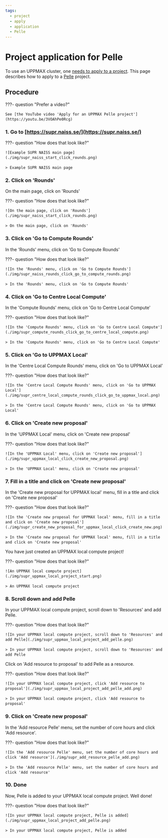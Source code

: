 ```yaml
---
tags:
  - project
  - apply
  - application
  - Pelle
---
```


# Project application for Pelle

To use an UPPMAX cluster, one [needs to apply to a project](project_apply.md).
This page describes how to apply to a [Pelle](../cluster_guides/pelle.md) project.

## Procedure

???- question "Prefer a video?"

    See [the YouTube video 'Apply for an UPPMAX Pelle project'](https://youtu.be/3VOAhPe0Rcg)

### 1. Go to [https://supr.naiss.se/](https://supr.naiss.se/)

???- question "How does that look like?"

    ![Example SUPR NAISS main page](./img/supr_naiss_start_click_rounds.png)

    > Example SUPR NAISS main page

### 2. Click on 'Rounds'

On the main page, click on 'Rounds'

???- question "How does that look like?"

    ![On the main page, click on 'Rounds'](./img/supr_naiss_start_click_rounds.png)

    > On the main page, click on 'Rounds'

### 3. Click on 'Go to Compute Rounds'

In the 'Rounds' menu, click on 'Go to Compute Rounds'

???- question "How does that look like?"

    ![In the 'Rounds' menu, click on 'Go to Compute Rounds'](./img/supr_naiss_rounds_click_go_to_compute_rounds.png)

    > In the 'Rounds' menu, click on 'Go to Compute Rounds'

### 4. Click on 'Go to Centre Local Compute'

In the 'Compute Rounds' menu, click on 'Go to Centre Local Compute'

???- question "How does that look like?"

    ![In the 'Compute Rounds' menu, click on 'Go to Centre Local Compute'](./img/supr_compute_rounds_click_go_to_centre_local_compute.png)

    > In the 'Compute Rounds' menu, click on 'Go to Centre Local Compute'

### 5. Click on 'Go to UPPMAX Local'

In the 'Centre Local Compute Rounds' menu, click on 'Go to UPPMAX Local'

???- question "How does that look like?"

    ![In the 'Centre Local Compute Rounds' menu, click on 'Go to UPPMAX Local'](./img/supr_centre_local_compute_rounds_click_go_to_uppmax_local.png)

    > In the 'Centre Local Compute Rounds' menu, click on 'Go to UPPMAX Local'

### 6. Click on 'Create new proposal'

In the 'UPPMAX Local' menu, click on 'Create new proposal'

???- question "How does that look like?"

    ![In the 'UPPMAX Local' menu, click on 'Create new proposal'](./img/supr_uppmax_local_click_create_new_proposal.png)

    > In the 'UPPMAX Local' menu, click on 'Create new proposal'

### 7. Fill in a title and click on 'Create new proposal'

In the 'Create new proposal for UPPMAX local' menu, fill in a title and click on 'Create new proposal'

???- question "How does that look like?"

    ![In the 'Create new proposal for UPPMAX local' menu, fill in a title and click on 'Create new proposal'](./img/supr_create_new_proposal_for_uppmax_local_click_create_new.png)

    > In the 'Create new proposal for UPPMAX local' menu, fill in a title and click on 'Create new proposal'

You have just created an UPPMAX local compute project!

???- question "How does that look like?"

    ![An UPPMAX local compute project](./img/supr_uppmax_local_project_start.png)

    > An UPPMAX local compute project

### 8. Scroll down and add Pelle

In your UPPMAX local compute project, scroll down to 'Resources' and add Pelle.

???- question "How does that look like?"

    ![In your UPPMAX local compute project, scroll down to 'Resources' and add Pelle](./img/supr_uppmax_local_project_add_pelle.png)

    > In your UPPMAX local compute project, scroll down to 'Resources' and add Pelle

Click on 'Add resource to proposal' to add Pelle as a resource.

???- question "How does that look like?"

    ![In your UPPMAX local compute project, click 'Add resource to proposal'](./img/supr_uppmax_local_project_add_pelle_add.png)

    > In your UPPMAX local compute project, click 'Add resource to proposal'

### 9. Click on 'Create new proposal'

In the 'Add resource Pelle' menu, set the number of core hours and click 'Add resource'.

???- question "How does that look like?"

    ![In the 'Add resource Pelle' menu, set the number of core hours and click 'Add resource'](./img/supr_add_resource_pelle_add.png)

    > In the 'Add resource Pelle' menu, set the number of core hours and click 'Add resource'

### 10. Done

Now, Pelle is added to your UPPMAX local compute project. Well done!

???- question "How does that look like?"

    ![In your UPPMAX local compute project, Pelle is added](./img/supr_uppmax_local_project_add_pelle.png)

    > In your UPPMAX local compute project, Pelle is added
